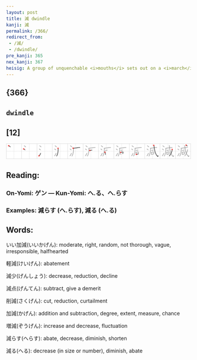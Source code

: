 ```yaml
---
layout: post
title: 減 dwindle
kanji: 減
permalink: /366/
redirect_from:
 - /減/
 - /dwindle/
pre_kanji: 365
nex_kanji: 367
heisig: A group of unquenchable <i>mouths</i> sets out on a <i>march</i> across the country, drinking <i>water</i> wherever they find it until the <i>water</i> supply has <b>dwindled</b> to a trickle, triggering a national disaster.
---
```


## {366}

## `dwindle`

## [12]

<div class="stroke"><img src="../images/E6B89B.png" /></div>

## Reading:

### On-Yomi: ゲン &mdash; Kun-Yomi: へ.る、へ.らす

### Examples: 減らす (へ.らす), 減る (へ.る)

## Words:

いい加減(いいかげん): moderate, right, random, not thorough, vague, irresponsible, halfhearted

軽減(けいげん): abatement

減少(げんしょう): decrease, reduction, decline

減点(げんてん): subtract, give a demerit

削減(さくげん): cut, reduction, curtailment

加減(かげん): addition and subtraction, degree, extent, measure, chance

増減(ぞうげん): increase and decrease, fluctuation

減らす(へらす): abate, decrease, diminish, shorten

減る(へる): decrease (in size or number), diminish, abate
